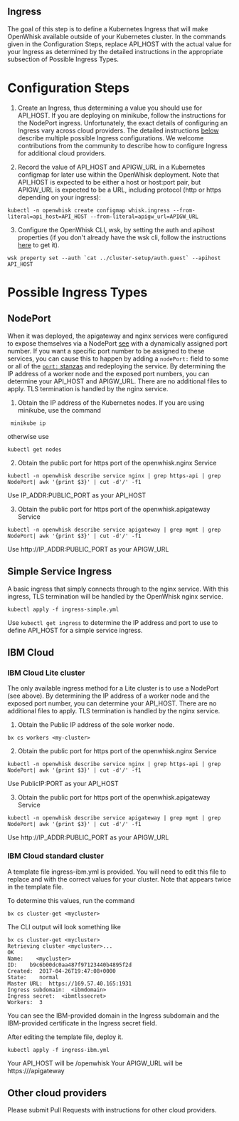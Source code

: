 <!--
#
# Licensed to the Apache Software Foundation (ASF) under one or more
# contributor license agreements.  See the NOTICE file distributed with
# this work for additional information regarding copyright ownership.
# The ASF licenses this file to You under the Apache License, Version 2.0
# (the "License"); you may not use this file except in compliance with
# the License.  You may obtain a copy of the License at
#
#     http://www.apache.org/licenses/LICENSE-2.0
#
# Unless required by applicable law or agreed to in writing, software
# distributed under the License is distributed on an "AS IS" BASIS,
# WITHOUT WARRANTIES OR CONDITIONS OF ANY KIND, either express or implied.
# See the License for the specific language governing permissions and
# limitations under the License.
#
-->

Ingress
-------

The goal of this step is to define a Kubernetes Ingress that will make
OpenWhisk available outside of your Kubernetes cluster. In the
commands given in the Configuration Steps, replace API_HOST with the
actual value for your Ingress as determined by the detailed
instructions in the appropriate subsection of Possible Ingress Types.

# Configuration Steps

1. Create an Ingress, thus determining a value you should use for
API_HOST.  If you are deploying on minikube, follow the instructions for
the NodePort ingress. Unfortunately, the exact details of configuring
an Ingress vary across cloud providers.  The detailed instructions
[below](#possible-ingress-types) describe multiple possible Ingress
configurations.  We welcome contributions from the community to
describe how to configure Ingress for additional cloud providers.

2. Record the value of API_HOST and APIGW_URL in a Kubernetes configmap
for later use within the OpenWhisk deployment. Note that API_HOST is
expected to be either a host or host:port pair, but APIGW_URL is
expected to be a URL, including protocol (http or https depending on
your ingress):
```
kubectl -n openwhisk create configmap whisk.ingress --from-literal=api_host=API_HOST --from-literal=apigw_url=APIGW_URL
```

3. Configure the OpenWhisk CLI, wsk, by setting the auth and apihost
properties (if you don't already have the wsk cli, follow the
instructions [here](https://github.com/apache/incubator-openwhisk-cli)
to get it).

```
wsk property set --auth `cat ../cluster-setup/auth.guest` --apihost API_HOST
```

# Possible Ingress Types


## NodePort

When it was deployed, the apigateway and nginx services were
configured to expose themselves via a NodePort
[see](https://github.com/apache/incubator-openwhisk-deploy-kube/tree/master/kubernetes/cluster-setup/services.yml#L13) with a dynamically assigned port number. If you want
a specific port number to be assigned to these services, you can cause
this to happen by adding a `nodePort:` field to some or all of the [`port:`
stanzas](https://github.com/apache/incubator-openwhisk-deploy-kube/tree/master/kubernetes/cluster-setup/services.yml#L17-L25) and redeploying the service.
By determining the IP address of a worker node and the exposed port
numbers, you can determine your API_HOST and APIGW_URL. There are no
additional files to apply. TLS termination is handled by the nginx
service.

 1. Obtain the IP address of the Kubernetes nodes. If you are using minikube, use the command
```
 minikube ip
 ```
 otherwise use
 ```
 kubectl get nodes
 ```

 2. Obtain the public port for https port of the openwhisk.nginx Service
 ```
kubectl -n openwhisk describe service nginx | grep https-api | grep NodePort| awk '{print $3}' | cut -d'/' -f1
 ```

Use IP_ADDR:PUBLIC_PORT as your API_HOST

3. Obtain the public port for https port of the openwhisk.apigateway Service
 ```
kubectl -n openwhisk describe service apigateway | grep mgmt | grep NodePort| awk '{print $3}' | cut -d'/' -f1
 ```

Use http://IP_ADDR:PUBLIC_PORT as your APIGW_URL


## Simple Service Ingress

A basic ingress that simply connects through to the nginx
service. With this ingress, TLS termination will be handled by the
OpenWhisk nginx service.

```
kubectl apply -f ingress-simple.yml
````

Use `kubectl get ingress` to determine the IP address and port to use
to define API_HOST for a simple service ingress.

## IBM Cloud

### IBM Cloud Lite cluster

The only available ingress method for a Lite cluster is to use a
NodePort (see above).  By determining the IP address of a worker node
and the exposed port number, you can determine your API_HOST. There
are no additional files to apply. TLS termination is handled by the
nginx service.

 1. Obtain the Public IP address of the sole worker node.

 ```
bx cs workers <my-cluster>
 ```

 2. Obtain the public port for https port of the openwhisk.nginx Service

 ```
kubectl -n openwhisk describe service nginx | grep https-api | grep NodePort| awk '{print $3}' | cut -d'/' -f1
 ```
Use PublicIP:PORT as your API_HOST

3. Obtain the public port for https port of the openwhisk.apigateway Service

 ```
kubectl -n openwhisk describe service apigateway | grep mgmt | grep NodePort| awk '{print $3}' | cut -d'/' -f1
 ```

Use http://IP_ADDR:PUBLIC_PORT as your APIGW_URL

### IBM Cloud standard cluster

A template file ingress-ibm.yml is provided.  You will need to edit
this file to replace <ibmdomain> and <ibmtlssecret> with the correct
values for your cluster. Note that <ibmdomain> appears twice in the
template file.

To determine this values, run the command
```
bx cs cluster-get <mycluster>
```
The CLI output will look something like
```
bx cs cluster-get <mycluster>
Retrieving cluster <mycluster>...
OK
Name:    <mycluster>
ID:    b9c6b00dc0aa487f97123440b4895f2d
Created:  2017-04-26T19:47:08+0000
State:    normal
Master URL:  https://169.57.40.165:1931
Ingress subdomain:  <ibmdomain>
Ingress secret:  <ibmtlssecret>
Workers:  3
```
You can see the IBM-provided domain in the Ingress subdomain and the
IBM-provided certificate in the Ingress secret field.

After editing the template file, deploy it.
```
kubectl apply -f ingress-ibm.yml
```

Your API_HOST will be <ibmdomain>/openwhisk
Your APIGW_URL will be https://<ibmdomain>/apigateway

## Other cloud providers

Please submit Pull Requests with instructions for other cloud providers.
